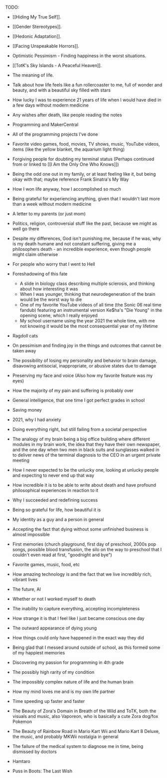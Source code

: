 
TODO:

- [[Hiding My True Self]].
- [[Gender Stereotypes]].

- [[Hedonic Adaptation]].
- [[Facing Unspeakable Horrors]].
- Optimistic Pessimism - Finding happiness in the worst situations.
- [[TotK's Sky Islands - A Peaceful Heaven]].

- The meaning of life.
- Talk about how life feels like a fun rollercoaster to me, full of wonder and beauty, and with a beautiful sky filled with stars
- How lucky I was to experience 21 years of life when I would have died in a few days without modern medicine
- Any wishes after death, like people reading the notes
- Programming and MakerCentral
- All of the programming projects I've done
- Favorite video games, food, movies, TV shows, music, YouTube videos, items (like the yellow blanket, the aquarium light thing)
- Forgiving people for doubting my terminal status (Perhaps continued from or linked to [[I Am the Only One Who Knows]])
- Being the odd one out in my family, or at least feeling like it, but being okay with that; maybe reference Frank Sinatra's My Way
- How I won life anyway, how I accomplished so much
- Being grateful for experiencing anything, given that I wouldn't last more than a week without modern medicine
- A letter to my parents (or just mom)
- Politics, religion, controversial stuff like the past, because we might as well go there
- Despite my differences, God isn't punishing me, because if he was, why is my death humane and not constant suffering, giving me a philosophers death - an incredible experience, even though people might claim otherwise
- For people who worry that I went to Hell
- Foreshadowing of this fate
  - A slide in biology class describing multiple sclerosis, and thinking about how interesting it was
  - When I was younger, thinking that neurodegeneration of the brain would be the worst way to die
  - One of my favorite YouTube videos of all time (the Sonic 06 real time fandub) featuring an instrumental version Ke$ha's "Die Young" in the opening scene, which I really enjoyed
  - My school username using the year 2021 the whole time, with me not knowing it would be the most consequential year of my lifetime
- Ragdoll cats
- On pessimism and finding joy in the things and outcomes that cannot be taken away
- The possibility of losing my personality and behavior to brain damage, disavowing antisocial, inappropriate, or abusive states due to damage
- Preserving my face and voice (Also how my favorite feature was my eyes)
- How the majority of my pain and suffering is probably over
- General intelligence, that one time I got perfect grades in school
- Saving money
- 2021, why I had anxiety
- Doing everything right, but still failing from a societal perspective
- The analogy of my brain being a big office building where different modules in my brain work, the idea that they have their own newspaper, and the one day when two men in black suits and sunglasses walked in to deliver news of the terminal diagnosis to the CEO in an urgent private meeting
- How I never expected to be the unlucky one, looking at unlucky people and expecting to never end up that way
- How incredible it is to be able to write about death and have profound philosophical experiences in reaction to it
- Why I succeeded and redefining success
- Being so grateful for life, how beautiful it is
- My identity as a guy and a person in general
- Accepting the fact that dying without some unfinished business is almost impossible
- First memories (church playground, first day of preschool, 2000s pop songs, possible blood transfusion, the silo on the way to preschool that I couldn't even read at first, "goodnight and bye")
- Favorite games, music, food, etc
- How amazing technology is and the fact that we live incredibly rich, vibrant lives
- The future, AI
- Whether or not I worked myself to death
- The inability to capture everything, accepting incompleteness
- How strange it is that I feel like I just became conscious one day
- The outward appearance of dying young
- How things could only have happened in the exact way they did
- Being glad that I messed around outside of school, as this formed some of my happiest memories
- Discovering my passion for programming in 4th grade
- The possibly high rarity of my condition
- The impossibly complex nature of life and the human brain
- How my mind loves me and is my own life partner
- Time speeding up faster and faster
- The Beauty of Zora's Domain in Breath of the Wild and ToTK, both the visuals and music, also Vaporeon, who is basically a cute Zora dog/fox Pokemon
- The Beauty of Rainbow Road in Mario Kart Wii and Mario Kart 8 Deluxe, the music, and probably MKWii nostalgia in general
- The failure of the medical system to diagnose me in time, being dismissed by doctors
- Hamtaro
- Puss in Boots: The Last Wish